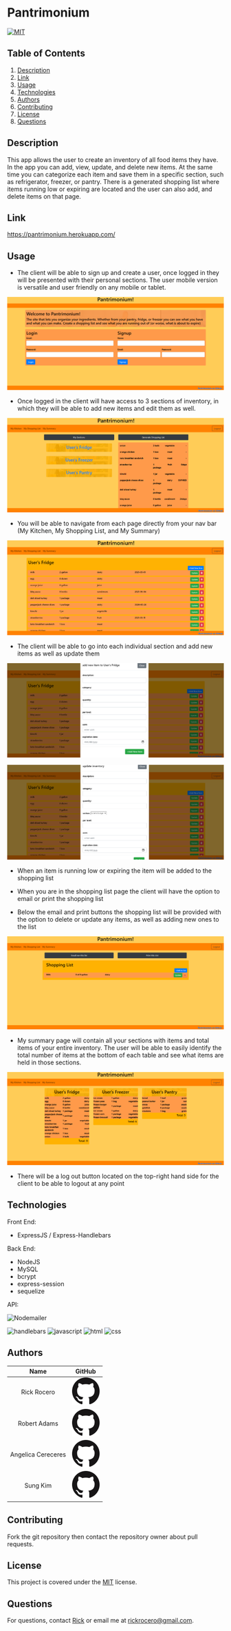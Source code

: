 # Pantrimonium
[![MIT](https://img.shields.io/badge/license-MIT-green)](https://opensource.org/licenses/MIT)

## Table of Contents
1. [Description](#description)
2. [Link](#link)
3. [Usage](#usage)
4. [Technologies](#technologies)
5. [Authors](#authors)
6. [Contributing](#contributing)
7. [License](#license)
8. [Questions](#questions) 

## Description
This app allows the user to create an inventory of all food items they have. In the app you can add, view, update, and delete new items. At the same time you can categorize each item and save them in a specific section, such as refrigerator, freezer, or pantry. There is a generated shopping list where items running low or expiring are located and the user can also add, and delete items on that page.

## Link
https://pantrimonium.herokuapp.com/


## Usage
- The client will be able to sign up and create a user, once logged in they will be presented with their personal sections. The user mobile version is versatile and user friendly on any mobile or tablet.

![Once the user gets to the login page they will first have to sign up and create a new user, as well as login with those new credentials](./images/login.png)

- Once logged in the client will have access to 3 sections of inventory, in which they will be able to add new items and edit them as well.

![In the homepage all sections will appear with a generate shopping list, as well as having that option of clicking on each individual section](./images/userSection.png)

- You will be able to navigate from each page directly from your nav bar (My Kitchen, My Shopping List, and My Summary)

![Each section will have their own page in the app that allows the user to view those items in a specific section](./images/userFridge.png)

- The client will be able to go into each individual section and add new items as well as update them

![Add button that allows the user to create new items for the list](./images/userAdd.png)

![A button that is meant of existing items, inteded for the user to update or delete](./images/userUpdate.png)

- When an item is running low or expiring the item will be added to the shopping list

- When you are in the shopping list page the client will have the option to email or print the shopping list

- Below the email and print buttons the shopping list will be provided with the option to delete or update any items, as well as adding new ones to the list

![The shopping list is creted based on expiration date and items that are currenlty running low](./images/shoppinglist.png)

- My summary page will contain all your sections with items and total items of your entire inventory. The user will be able to easily identify the total number of items at the bottom of each table and see what items are held in those sections.

![The summary contains total items of each section at the bottom of the page](./images/summary.png)

- There will be a log out button located on the top-right hand side for the client to be able to logout at any point

## Technologies
Front End: 
* ExpressJS / Express-Handlebars

Back End: 
* NodeJS
* MySQL
* bcrypt
* express-session
* sequelize

API:

![Nodemailer](https://raw.githubusercontent.com/nodemailer/nodemailer/master/assets/nm_logo_200x136.png)


![handlebars](https://img.shields.io/badge/handlebars-14.6%25-orange)
![javascript](https://img.shields.io/badge/javascript-21.9%25-yellow)
![html](https://img.shields.io/badge/html-62.9%25-blue)
![css](https://img.shields.io/badge/css-0.6%25-red)

## Authors
| Name | GitHub  |
| :--: | :-----: | 
| Rick Rocero | [![GitHub](./images/github.png)](https://github.com/rickrocero) |
| Robert Adams | [![GitHub](./images/github.png)](https://github.com/comatosino) |
| Angelica Cereceres | [![GitHub](./images/github.png)](https://github.com/angelicavc7) |
| Sung Kim | [![GitHub](./images/github.png)](https://github.com/sungjk77) |

## Contributing
Fork the git repository then contact the repository owner about pull requests. 

## License
This project is covered under the [MIT](https://opensource.org/licenses/MIT) license.

## Questions
For questions, contact [Rick](https://github.com/rickrocero) or email me at rickrocero@gmail.com.